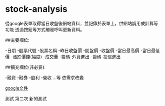 # stock-analysis
從google表單取得當日收盤後網站資料，並記錄於表單上，供網站調用或計算等功能
透過按鈕等方式觸發呼叫更新資料。

##主要欄位:

-日期
-股票代號
-股票名稱
-昨日收盤價
-開盤價
-收盤價
-當日最高價
-當日最低價
-漲跌價錢(幅度)
-成交量
-籌碼-外資進出
-籌碼-投信進出

##擴充欄位(非必要):

-融資
-融券
-股利
-營收
...等 依需求改變


[google文件](https://docs.google.com/document/d/1Tq3_dDtOHuO-6c9z4_NHPwfsQA-mwCOZyYY618ehONc/edit)


測試
第二次
新的測試